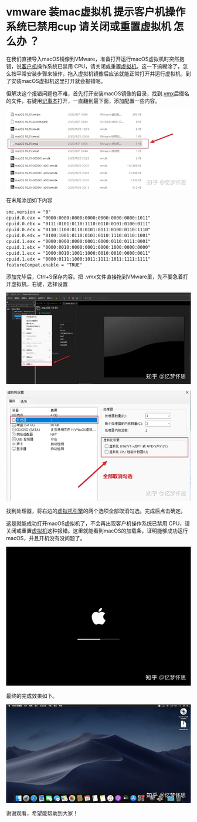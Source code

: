 # vmware 装mac虚拟机 提示客户机操作系统已禁用cup 请关闭或重置虚拟机 怎么办 ？

在我们直接导入macOS镜像到VMware，准备打开运行macOS虚拟机时突然抱错，说[客户机](https://www.zhihu.com/search?q=客户机&search_source=Entity&hybrid_search_source=Entity&hybrid_search_extra={"sourceType"%3A"answer"%2C"sourceId"%3A3164035494})操作系统已禁用 CPU，请关闭或重置[虚拟机](https://link.zhihu.com/?target=https%3A//so.csdn.net/so/search%3Fq%3D%E8%99%9A%E6%8B%9F%E6%9C%BA%26spm%3D1001.2101.3001.7020)。这一下搞糊涂了，怎么按平常安装步骤来操作，拖入虚拟机镜像后应该就能正常打开并运行虚拟机，到了安装macOS虚拟机这里打开就会报错呢。

但解决这个报错问题也不难，首先打开安装macOS镜像的目录，找到.[vmx](https://www.zhihu.com/search?q=vmx&search_source=Entity&hybrid_search_source=Entity&hybrid_search_extra={"sourceType"%3A"answer"%2C"sourceId"%3A3164035494})后缀名的文件，右键用[记事本](https://www.zhihu.com/search?q=记事本&search_source=Entity&hybrid_search_source=Entity&hybrid_search_extra={"sourceType"%3A"answer"%2C"sourceId"%3A3164035494})打开，一直翻到最下面，添加配置一些内容。

![img](assets/005/v2-2c79e2707aa9e870c8b767bbec8eacae_720w.webp)

在末尾添加如下内容

```text
smc.version = "0"
cpuid.0.eax = "0000:0000:0000:0000:0000:0000:0000:1011"
cpuid.0.ebx = "0111:0101:0110:1110:0110:0101:0100:0111"
cpuid.0.ecx = "0110:1100:0110:0101:0111:0100:0110:1110"
cpuid.0.edx = "0100:1001:0110:0101:0110:1110:0110:1001"
cpuid.1.eax = "0000:0000:0000:0001:0000:0110:0111:0001"
cpuid.1.ebx = "0000:0010:0000:0001:0000:1000:0000:0000"
cpuid.1.ecx = "1000:0010:1001:1000:0010:0010:0000:0011"
cpuid.1.edx = "0000:0111:1000:1011:1111:1011:1111:1111"
featureCompat.enable = "TRUE"
```

添加完毕后，Ctrl+S保存内容。把 .vmx文件直接拖到VMware里，先不要急着打开虚拟机，右键，选择设置

![img](assets/005/v2-69cd46a894c77094b8f8a9fd96315397_720w.webp)

![img](assets/005/v2-ee195e49f17f33c341f706f10736c396_720w.webp)

找到处理器，将右边的[虚拟机引擎](https://www.zhihu.com/search?q=虚拟机引擎&search_source=Entity&hybrid_search_source=Entity&hybrid_search_extra={"sourceType"%3A"answer"%2C"sourceId"%3A3164035494})的两个选项全部取消勾选。完成后点击确定。

这是就能成功打开macOS虚拟机了，不会再出现客户机操作系统已禁用 CPU，请关闭或重置[虚拟机](https://link.zhihu.com/?target=https%3A//so.csdn.net/so/search%3Fq%3D%E8%99%9A%E6%8B%9F%E6%9C%BA%26spm%3D1001.2101.3001.7020)这种报错。这里就能看到macOS的加载条，证明能够成功运行macOS，并且开机没有没问题了。

![img](assets/005/v2-1eab5fb14fab80ca8e70672e3d6f188c_720w.webp)

最终的完成效果如下。

![img](assets/005/v2-1d5b29614b26bb58e33b065e409dec83_720w.webp)

谢谢观看，希望能帮助到大家！

